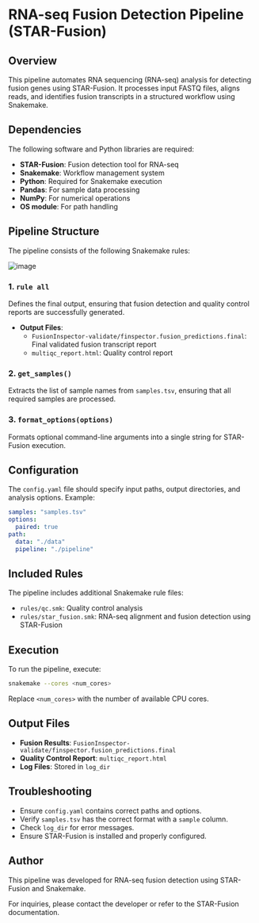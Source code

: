# RNA-seq Fusion Detection Pipeline (STAR-Fusion)

## Overview
This pipeline automates RNA sequencing (RNA-seq) analysis for detecting fusion genes using STAR-Fusion. It processes input FASTQ files, aligns reads, and identifies fusion transcripts in a structured workflow using Snakemake.

## Dependencies
The following software and Python libraries are required:

- **STAR-Fusion**: Fusion detection tool for RNA-seq
- **Snakemake**: Workflow management system
- **Python**: Required for Snakemake execution
- **Pandas**: For sample data processing
- **NumPy**: For numerical operations
- **OS module**: For path handling

## Pipeline Structure
The pipeline consists of the following Snakemake rules:

![image](https://github.com/user-attachments/assets/5d21dc13-2e28-4586-a6bb-13ca309bee27)

### 1. `rule all`
Defines the final output, ensuring that fusion detection and quality control reports are successfully generated.
- **Output Files**:
  - `FusionInspector-validate/finspector.fusion_predictions.final`: Final validated fusion transcript report
  - `multiqc_report.html`: Quality control report

### 2. `get_samples()`
Extracts the list of sample names from `samples.tsv`, ensuring that all required samples are processed.

### 3. `format_options(options)`
Formats optional command-line arguments into a single string for STAR-Fusion execution.

## Configuration
The `config.yaml` file should specify input paths, output directories, and analysis options. Example:

```yaml
samples: "samples.tsv"
options:
  paired: true
path:
  data: "./data"
  pipeline: "./pipeline"
```

## Included Rules
The pipeline includes additional Snakemake rule files:
- `rules/qc.smk`: Quality control analysis
- `rules/star_fusion.smk`: RNA-seq alignment and fusion detection using STAR-Fusion

## Execution
To run the pipeline, execute:
```bash
snakemake --cores <num_cores>
```
Replace `<num_cores>` with the number of available CPU cores.

## Output Files
- **Fusion Results**: `FusionInspector-validate/finspector.fusion_predictions.final`
- **Quality Control Report**: `multiqc_report.html`
- **Log Files**: Stored in `log_dir`

## Troubleshooting
- Ensure `config.yaml` contains correct paths and options.
- Verify `samples.tsv` has the correct format with a `sample` column.
- Check `log_dir` for error messages.
- Ensure STAR-Fusion is installed and properly configured.

## Author
This pipeline was developed for RNA-seq fusion detection using STAR-Fusion and Snakemake.

For inquiries, please contact the developer or refer to the STAR-Fusion documentation.

